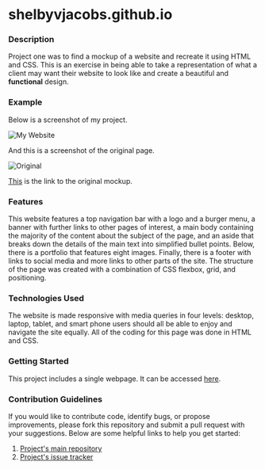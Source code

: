 # shelbyvjacobs.github.io

### Description

Project one was to find a mockup of a website and recreate it using HTML and CSS. This is an exercise in being able to take a representation of what a client may want their website to look like and create a beautiful and __functional__ design.

### Example

Below is a screenshot of my project.

![My Website](https://i.imgur.com/eKnCVsO.png "My Website")

And this is a screenshot of the original page.

![Original](https://i.imgur.com/HcfncG9.png "Original")

[This](http://bdevs.net/intro/intro/project-details.html#) is the link to the original mockup.

### Features

This website features a top navigation bar with a logo and a burger menu, a banner with further links to other pages of interest, a main body containing the majority of the content about the subject of the page, and an aside that breaks down the details of the main text into simplified bullet points. Below, there is a portfolio that features eight images. Finally, there is a footer with links to social media and more links to other parts of the site. The structure of the page was created with a combination of CSS flexbox, grid, and positioning.

### Technologies Used

The website is made responsive with media queries in four levels: desktop, laptop, tablet, and smart phone users should all be able to enjoy and navigate the site equally. All of the coding for this page was done in HTML and CSS.

### Getting Started

This project includes a single webpage. It can be accessed [here](shelbyvjacobs.github.io).

### Contribution Guidelines

If you would like to contribute code, identify bugs, or propose improvements, please fork this repository and submit a pull request with your suggestions. Below are some helpful links to help you get started:
1. [Project's main repository](https://github.com/shelbyvjacobs/shelbyvjacobs.github.io)
2. [Project's issue tracker](https://github.com/shelbyvjacobs/shelbyvjacobs.github.io/issues)
